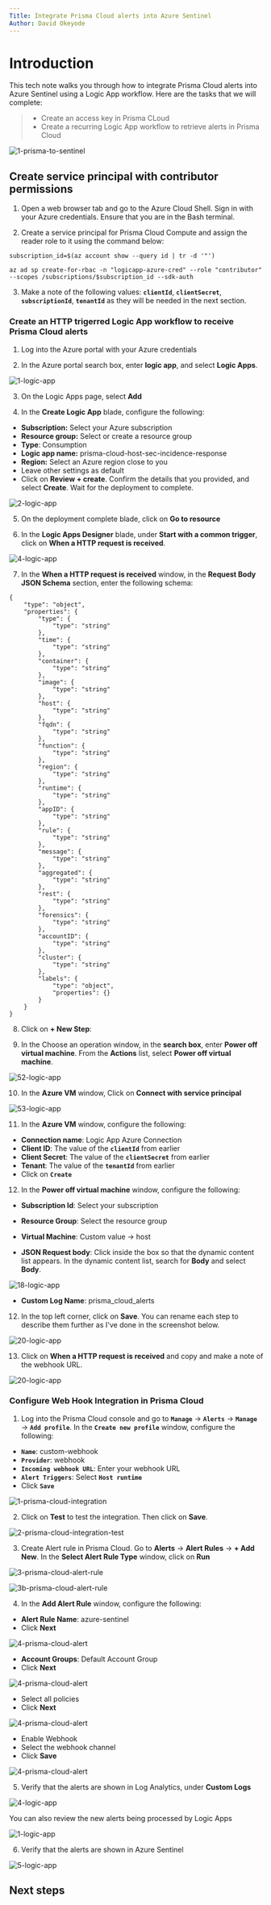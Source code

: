 ```yaml
---
Title: Integrate Prisma Cloud alerts into Azure Sentinel
Author: David Okeyode
---
```

# Introduction

This tech note walks you through how to integrate Prisma Cloud alerts into Azure Sentinel using a Logic App workflow. Here are the tasks that we will complete:

> * Create an access key in Prisma CLoud
> * Create a recurring Logic App workflow to retrieve alerts in Prisma Cloud

![1-prisma-to-sentinel](./images/prisma-to-sentinel.png)

## Create service principal with contributor permissions

1. Open a web browser tab and go to the Azure Cloud Shell. Sign in with your Azure credentials. Ensure that you are in the Bash terminal.

2. Create a service principal for Prisma Cloud Compute and assign the reader role to it using the command below:
```
subscription_id=$(az account show --query id | tr -d '"')

az ad sp create-for-rbac -n "logicapp-azure-cred" --role "contributor" --scopes /subscriptions/$subscription_id --sdk-auth
```

3. Make a note of the following values: **`clientId`**, **`clientSecret`**, **`subscriptionId`**, **`tenantId`** as they will be needed in the next section.

### Create an HTTP trigerred Logic App workflow to receive Prisma Cloud alerts
1. Log into the Azure portal with your Azure credentials

2. In the Azure portal search box, enter **logic app**, and select **Logic Apps**.

![1-logic-app](./images/logic-app-01a.png)

3. On the Logic Apps page, select **Add**

4. In the **Create Logic App** blade, configure the following:
* **Subscription:** Select your Azure subscription
* **Resource group:** Select or create a resource group
* **Type**: Consumption
* **Logic app name:** prisma-cloud-host-sec-incidence-response
* **Region:** Select an Azure region close to you
* Leave other settings as default
* Click on **Review + create**. Confirm the details that you provided, and select **Create**. Wait for the deployment to complete.

![2-logic-app](./images/logic-app-51.png)

5. On the deployment complete blade, click on **Go to resource**

6. In the **Logic Apps Designer** blade, under **Start with a common trigger**, click on **When a HTTP request is received**.

![4-logic-app](./images/logic-app-04b.png)

7. In the **When a HTTP request is received** window, in the **Request Body JSON Schema** section, enter the following schema: 
```
{
    "type": "object",
    "properties": {
        "type": {
            "type": "string"
        },
        "time": {
            "type": "string"
        },
        "container": {
            "type": "string"
        },
        "image": {
            "type": "string"
        },
        "host": {
            "type": "string"
        },
        "fqdn": {
            "type": "string"
        },
        "function": {
            "type": "string"
        },
        "region": {
            "type": "string"
        },
        "runtime": {
            "type": "string"
        },
        "appID": {
            "type": "string"
        },
        "rule": {
            "type": "string"
        },
        "message": {
            "type": "string"
        },
        "aggregated": {
            "type": "string"
        },
        "rest": {
            "type": "string"
        },
        "forensics": {
            "type": "string"
        },
        "accountID": {
            "type": "string"
        },
        "cluster": {
            "type": "string"
        },
        "labels": {
            "type": "object",
            "properties": {}
        }
    }
}
```

8. Click on **+ New Step**:

9. In the Choose an operation window, in the **search box**, enter **Power off virtual machine**. From the **Actions** list, select **Power off virtual machine**.

![52-logic-app](./images/logic-app-52.png)

10. In the **Azure VM** window, Click on **Connect with service principal**

![53-logic-app](./images/logic-app-53.png)

11. In the **Azure VM** window, configure the following:
* **Connection name**: Logic App Azure Connection
* **Client ID**: The value of the **`clientId`** from earlier
* **Client Secret**: The value of the **`clientSecret`** from earlier
* **Tenant**: The value of the **`tenantId`** from earlier
* Click on **`Create`**

12. In the **Power off virtual machine** window, configure the following:
* **Subscription Id**: Select your subscription
* **Resource Group**: Select the resource group
* **Virtual Machine**: Custom value -> host



* **JSON Request body**: Click inside the box so that the dynamic content list appears. In the dynamic content list, search for **Body** and select **Body**.

![18-logic-app](./images/logic-app-18b.png)

* **Custom Log Name**: prisma_cloud_alerts

12. In the top left corner, click on **Save**. You can rename each step to describe them further as I've done in the screenshot below.

![20-logic-app](./images/logic-app-20b.png)

13. Click on **When a HTTP request is received** and copy and make a note of the webhook URL.

![20-logic-app](./images/logic-app-20c.png)

### Configure Web Hook Integration in Prisma Cloud
1. Log into the Prisma Cloud console and go to **`Manage`** → **`Alerts`** → **`Manage`** → **`Add profile`**. In the **`Create new profile`** window, configure the following:
* **`Name`**: custom-webhook
* **`Provider`**: webhook
* **`Incoming webhook URL`**: Enter your webhook URL
* **`Alert Triggers`**: Select **`Host runtime`** 
* Click **`Save`**

![1-prisma-cloud-integration](./images/prisma-cloud-webhook-int.png)

2. Click on **Test** to test the integration. Then click on **Save**.

![2-prisma-cloud-integration-test](./images/prisma-cloud-integration-test.png)

3. Create Alert rule in Prisma Cloud. Go to **Alerts** → **Alert Rules** → **+ Add New**. In the **Select Alert Rule Type** window, click on **Run**

![3-prisma-cloud-alert-rule](./images/prisma-cloud-alert-rule.png)

![3b-prisma-cloud-alert-rule](./images/prisma-cloud-alert-rule-b.png)

4. In the **Add Alert Rule** window, configure the following:
* **Alert Rule Name**: azure-sentinel
* Click **Next**

![4-prisma-cloud-alert](./images/prisma-cloud-alert-1.png)

* **Account Groups**: Default Account Group
* Click **Next**

![4-prisma-cloud-alert](./images/prisma-cloud-alert-2.png)

* Select all policies
* Click **Next**

![4-prisma-cloud-alert](./images/prisma-cloud-alert-3.png)

* Enable Webhook
* Select the webhook channel
* Click **Save**

![4-prisma-cloud-alert](./images/prisma-cloud-alert-4.png)

5. Verify that the alerts are shown in Log Analytics, under **Custom Logs**

![4-logic-app](./images/log-analytics-b.png)

You can also review the new alerts being processed by Logic Apps

![1-logic-app](./images/logic-app-01b.png)

6. Verify that the alerts are shown in Azure Sentinel

![5-logic-app](./images/azure-sentinel-b.png)

## Next steps
